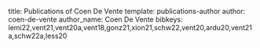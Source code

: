 title: Publications of Coen De Vente
template: publications-author
author: coen-de-vente
author_name: Coen De Vente
bibkeys: lemi22,vent21,vent20a,vent18,gonz21,xion21,schw22,vent20,ardu20,vent21a,schw22a,less20